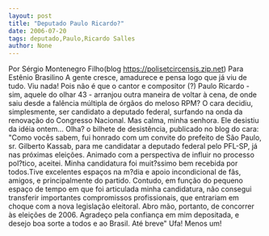 ```yaml
---
layout: post
title: "Deputado Paulo Ricardo?"
date: 2006-07-20
tags: deputado,Paulo,Ricardo Salles
author: None
---
```


Por Sérgio Montenegro Filho(blog https://polisetcircensis.zip.net)
Para Estênio Brasilino
A gente cresce, amadurece e pensa logo que já viu de tudo. Viu nada! Pois não é que o cantor e compositor (?) Paulo Ricardo - sim, aquele do olhar 43 - arranjou outra maneira de voltar à cena, de onde saiu desde a falência múltipla de órgãos do meloso RPM? O cara decidiu, simplesmente, ser candidato a deputado federal, surfando na onda da renovação do Congresso Nacional. Mas calma, minha senhora. Ele desistiu da idéia ontem...
Olha? o bilhete de desistência, publicado no blog do cara: \"Como vocês sabem, fui honrado com um convite do prefeito de São Paulo, sr. Gilberto Kassab, para me candidatar a deputado federal pelo PFL-SP, já nas próximas eleições. Animado com a perspectiva de influir no processo pol?tico, aceitei. Minha candidatura foi muit?ssimo bem recebida por todos.Tive excelentes espaços na m?dia e apoio incondicional
 de fãs, amigos, e principalmente do partido. Contudo, em função do pequeno espaço de tempo em que foi articulada minha candidatura, não consegui transferir importantes compromissos profissionais, que entrariam em choque com a nova legislação eleitoral. Abro mão, portanto, de concorrer às eleições de 2006. Agradeço pela confiança em mim depositada, e desejo boa sorte a todos e ao Brasil. Até breve\"
Ufa! Menos um! 